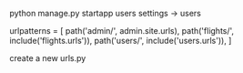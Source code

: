 python manage.py startapp users
settings -> users

urlpatterns = [
    path('admin/', admin.site.urls),
    path('flights/', include('flights.urls')),
    path('users/', include('users.urls')),
]

create a new urls.py
